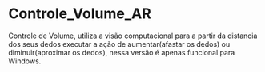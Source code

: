# Controle_Volume_AR
Controle de Volume, utiliza a visão computacional para a partir da distancia dos seus dedos executar a ação de aumentar(afastar os dedos) ou diminuir(aproximar os dedos), nessa versão é apenas funcional para Windows.
